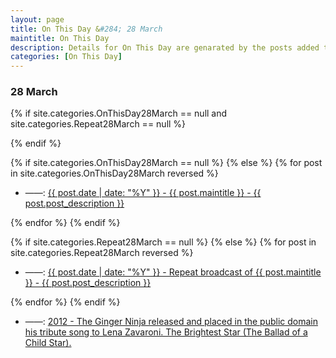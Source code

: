 ```yaml
---
layout: page
title: On This Day &#284; 28 March
maintitle: On This Day
description: Details for On This Day are genarated by the posts added to the website so the content is subject to changes/updates over time.
categories: [On This Day]
---
```


<h3>28 March</h3>

{% if site.categories.OnThisDay28March == null and site.categories.Repeat28March == null %}

{% endif %}

{% if site.categories.OnThisDay28March == null %}
{% else %}
{% for post in site.categories.OnThisDay28March reversed %}
<ul>
<li> ——: <a href="{{ post.url }}">{{ post.date | date: "%Y" }} - {{ post.maintitle }} - {{ post.post_description }}</a></li>
</ul>
{% endfor %}
{% endif %}

{% if site.categories.Repeat28March == null %}
{% else %}
{% for post in site.categories.Repeat28March reversed %}
<ul>
<li> ——: <a href="{{ post.url }}">{{ post.date | date: "%Y" }} - Repeat broadcast of {{ post.maintitle }} - {{ post.post_description }}</a></li>
</ul>
{% endfor %}
{% endif %}

<ul>
<li> ——: <a href="/discography/tribute-songs/2012-03-28-ginger-ninja-phil-the-brightest-star">2012 - The Ginger Ninja released and placed in the public domain his tribute song to Lena Zavaroni. The Brightest Star (The Ballad of a Child Star).</a></li>
</ul>

